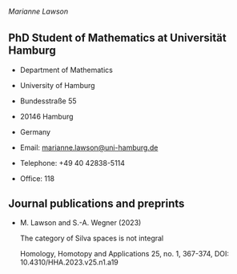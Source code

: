###### Marianne Lawson 

## PhD Student of Mathematics at Universität Hamburg

- Department of Mathematics
- University of Hamburg
- Bundesstraße 55
- 20146 Hamburg
- Germany


- Email: marianne.lawson@uni-hamburg.de
- Telephone: +49 40 42838-5114
- Office: 118



## Journal publications and preprints


* M. Lawson and S.-A. Wegner (2023)

  The category of Silva spaces is not integral

  Homology, Homotopy and Applications 25, no. 1, 367-374, DOI: 10.4310/HHA.2023.v25.n1.a19



